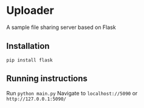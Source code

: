 # Uploader
A sample file sharing server based on Flask

## Installation
`pip install flask`

## Running instructions
Run `python main.py`
Navigate to `localhost://5090` or `http://127.0.0.1:5090/`
